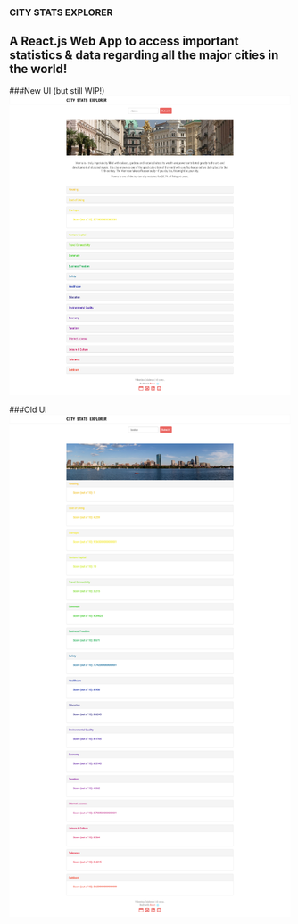 ### CITY STATS EXPLORER

## A React.js Web App to access important statistics & data regarding all the major cities in the world!

###New UI (but still WIP!)
![alt text](screen2.png?raw=true "Latest Changes")

###Old UI
![alt text](screen.png?raw=true "City Stats Explorer UI")
